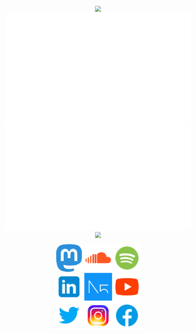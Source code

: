 <p align="center">
  <a href="https://stackoverflow.com/users/3290623/martin-mlostek"><img src="https://github-readme-stackoverflow.vercel.app/?userID=3290623"></a>
  </br>
  <img src="https://github.com/mlostekk/github-stats/blob/master/generated/overview.svg">
  <img src="https://github.com/mlostekk/github-stats/blob/master/generated/languages.svg">
  </br>
  <img src="http://github-readme-streak-stats.herokuapp.com?user=mlostekk&theme=dark&date_format=M%20j%5B%2C%20Y%5D">
</p>

<p align="center">
    <a href="https://mastodon.online/@mlostek"><img src="assets/mastadon-240.png" width="75"></a>
    <a href="https://soundcloud.com/mlostekk"><img src="assets/icons8-soundcloud-240.png" width="75"></a>    
    <a href="https://open.spotify.com/artist/6d9sYakM6wp6OxtgQTshWz"><img src="assets/icons8-spotify-240.png" width="75"></a>
    </br>
    <a href="https://www.linkedin.com/in/mlostekk/"><img src="assets/icons8-linkedin-240.png" width="75"></a>
    <a href="https://www.nomad5.com"><img src="assets/nomad5-logo-light@2x.png" width="75"></a>
    <a href="https://www.youtube.com/@mlostekk"><img src="assets/icons8-youtube-240.png" width="75"></a>
    </br>
    <a href="https://twitter.com/mlostekk"><img src="assets/icons8-twitter-240.png" width="75"></a>
    <a href="https://www.instagram.com/mlostekk/"><img src="assets/icons8-instagram-240.png" width="75"></a>
    <a href="https://www.facebook.com/mlostekk"><img src="assets/icons8-facebook-240.png" width="75"></a>
</p>
